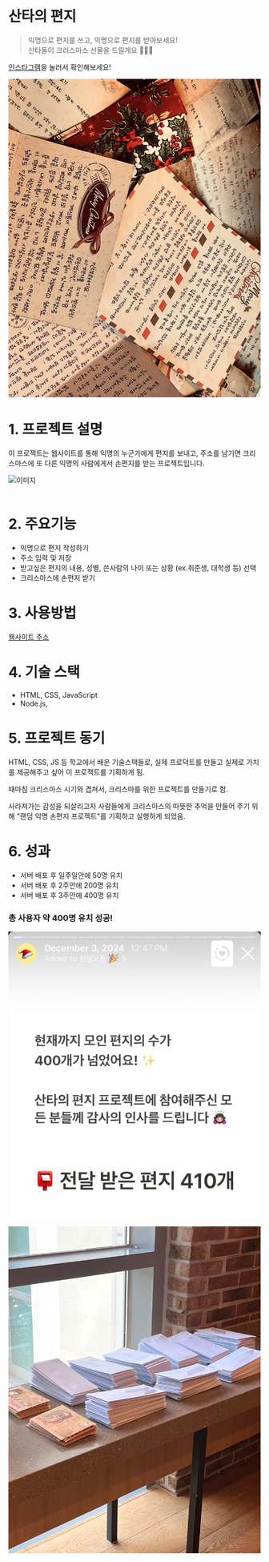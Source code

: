 
# 산타의 편지 

>익명으로 편지를 쓰고, 익명으로 편지를 받아보세요! <br>
산타들이 크리스마스 선물을 드릴게요 🎄🎅🏻


[인스타그램](https://www.instagram.com/santa.s_letter/profilecard/)을 눌러서 확인해보세요!


![이미지](./image/letter.png)

# 1. 프로젝트 설명
이 프로젝트는 웹사이트를 통해 익명의 누군가에게 편지를 보내고, 주소를 남기면 크리스마스에 또 다른 익명의 사람에게서 손편지를 받는 프로젝트입니다.

![이미지](./image/5.gif)
<br>
<br>

# 2. 주요기능
- 익명으로 편지 작성하기
- 주소 입력 및 저장
- 받고싶은 편지의 내용, 성별, 쓴사람의 나이 또는 상황 (ex.취준생, 대학생 등) 선택
- 크리스마스에 손편지 받기

# 3. 사용방법

[웹사이트 주소](https://santa-letter.site/)

# 4. 기술 스택

- HTML, CSS, JavaScript
- Node.js,

# 5. 프로젝트 동기
HTML, CSS, JS 등 학교에서 배운 기술스택들로, 실제 프로덕트를 만들고 실제로 가치를 제공해주고 싶어 이 프로젝트를 기획하게 됨.

때마침 크리스마스 시기와 겹쳐서, 크리스마를 위한 프로젝트를 만들기로 함.

사라져가는 감성을 되살리고자 사람들에게 크리스마스의 따뜻한 추억을 만들어 주기 위해 "랜덤 익명 손편지 프로젝트"를 기획하고 실행하게 되었음.

# 6. 성과
- 서버 배포 후 일주일안에 50명 유치
- 서버 배포 후 2주안에 200명 유치
- 서버 배포 후 3주안에 400명 유치

### 총 사용자 약 400명 유치 성공!

![이미지](./image/3.jpeg)



![이미지](./image/com.jpeg)